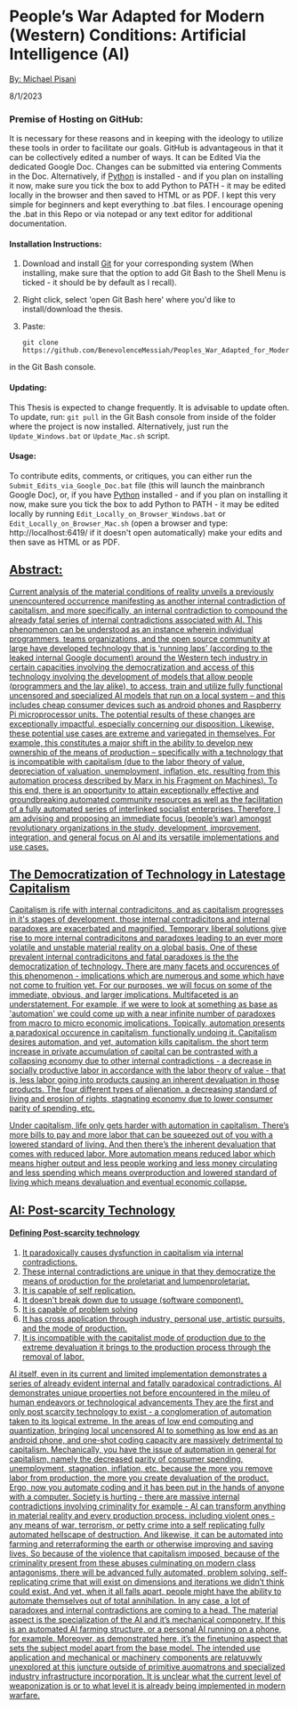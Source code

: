 # People’s War Adapted for Modern (Western) Conditions: Artificial Intelligence (AI)

<span style="text-decoration:underline;">By: Michael Pisani</span>

8/1/2023

<h3>Premise of Hosting on GitHub:</h3>

It is necessary for these reasons and in keeping with the ideology to utilize these tools in order to facilitate our goals. GitHub is advantageous in that it can be collectively edited a number of ways. It can be Edited Via the dedicated Google Doc. Changes can be submitted via entering Comments in the Doc. Alternatively, if [Python](https://www.python.org/downloads/) is installed - and if you plan on installing it now, make sure you tick the box to add Python to PATH - it may be edited locally in the browser and then saved to HTML or as PDF. I kept this very simple for beginners and kept everything to .bat files. I encourage opening the .bat in this Repo or via notepad or any text editor for additional documentation.

<h4>Installation Instructions:</h4>

1. Download and install [Git](https://git-scm.com/downloads) for your corresponding system (When installing, make sure that the option to add Git Bash to the Shell Menu is ticked - it should be by default as I recall).
2. Right click, select 'open Git Bash here' where you'd like to install/download the thesis.
3. Paste:


	   git clone https://github.com/BenevolenceMessiah/Peoples_War_Adapted_for_Modern_Western_Conditions_Artificial_Intelligence_AI.git
in the Git Bash console.

<h4>Updating:</h4>

This Thesis is expected to change frequently. It is advisable to update often. To update, run: `git pull` in the Git Bash console from inside of the folder where the project is now installed. Alternatively, just run the `Update_Windows.bat` or `Update_Mac.sh` script.

<h4>Usage:</h4>

To contribute edits, comments, or critiques, you can either run the `Submit_Edits_via_Google_Doc.bat` file (this will launch the mainbranch Google Doc), or, if you have [Python](https://www.python.org/downloads/) installed - and if you plan on installing it now, make sure you tick the box to add Python to PATH - it may be edited locally by running `Edit_Locally_on_Browser_Windows.bat` or `Edit_Locally_on_Browser_Mac.sh` (open a browser and type: http://localhost:6419/ if it doesn't open automatically) make your edits and then save as HTML or as PDF.

<span style="text-decoration:underline;">
<h2>Abstract:</h2>

Current analysis of the material conditions of reality unveils a previously unencountered occurrence manifesting as another internal contradiction of capitalism, and more specifically, an internal contradiction to compound the already fatal series of internal contradictions associated with AI. This phenomenon can be understood as an instance wherein individual programmers, teams organizations, and the open source community at large have developed technology that is ‘running laps’ (according to the[ leaked internal Google document](https://www.semianalysis.com/p/google-we-have-no-moat-and-neither)) around the Western tech industry in certain capacities involving the democratization and access of this technology involving the development of models that allow people (programmers and the lay alike), to access, train and utilize fully functional uncensored and specialized AI models that run on a local system – and this includes cheap consumer devices such as android phones and Raspberry Pi microprocessor units. The potential results of these changes are exceptionally impactful, especially concerning our disposition. Likewise, these potential use cases are extreme and variegated in themselves. For example, this constitutes a major shift in the ability to develop new ownership of the means of production – specifically with a technology that is incompatible with capitalism (due to the labor theory of value, depreciation of valuation, unemployment, inflation, etc. resulting from this automation process described by [Marx ](https://en.wikipedia.org/wiki/Karl_Marx)in his [Fragment on Machines](https://thenewobjectivity.com/pdf/marx.pdf)). To this end, there is an opportunity to attain exceptionally effective and groundbreaking automated community resources as well as the facilitation of a fully automated series of interlinked socialist enterprises. Therefore, I am advising and proposing an immediate focus ([people’s war](https://en.wikipedia.org/wiki/People%27s_war)) amongst revolutionary organizations in the study, development, improvement, integration, and general focus on [AI](https://en.wikipedia.org/wiki/Artificial_intelligence) and its versatile implementations and use cases.

<span style="text-decoration:underline;">
<h2>The Democratization of Technology in Latestage Capitalism</h2>

Capitalism is rife with internal contradicitons, and as capitalism progresses in it's stages of development, those internal contradicitons and internal paradoxes are exacerbated and magnified. Temporary liberal solutions give rise to more internal contradicitons and paradoxes leading to an ever more volatile and unstable material reality on a global basis. One of these prevalent internal contradicitons and fatal paradoxes is the the democratization of technology. There are many facets and occurences of this phenomenon - implications which are numerous and some which have not come to fruition yet. For our purposes, we will focus on some of the immediate, obvious, and larger implications. Multifaceted is an understatement. For example, if we were to look at something as base as 'automation' we could come up with a near infinite number of paradoxes from macro to micro economic implications. Topically, automation presents a paradoxical occurence in capitalism, functionally undoing it. Capitalism desires automation, and yet, automation kills capitalism. the short term increase in private accumulation of capital can be contrasted with a collapsing economy due to other internal contradictions - a decrease in socially productive labor in accordance with the [labor theory of value](https://en.wikipedia.org/wiki/Labor_theory_of_value) - that is, less labor going into products causing an inherent devaluation in those products. The four different types of [alienation](https://en.wikipedia.org/wiki/Marx%27s_theory_of_alienation), a decreasing standard of living and erosion of rights, stagnating economy due to lower consumer parity of spending, etc.

Under capitalism, life only gets harder with automation in capitalism. There’s more bills to pay and more labor that can be squeezed out of you with a lowered standard of living. And then there’s the inherent devaluation that comes with reduced labor. More automation means reduced labor which means higher output and less people working and less money circulating and less spending which means overproduction and lowered standard of living which means devaluation and eventual economic collapse.

<span style="text-decoration:underline;">
<h2>AI: Post-scarcity Technology</h2>

<h4>Defining Post-scarcity technology</h4>


1. It paradoxically causes dysfunction in capitalism via internal contradictions.
2. These internal contradictions are unique in that they democratize the means of production for the proletariat and lumpenproletariat.
3. It is capable of self replication.
4. It doesn't break down due to usuage (software component).
5. It is capable of problem solving
6. It has cross application through industry, personal use, artistic pursuits, and the mode of production.
7. It is incompatible with the capitalist mode of production due to the extreme devaluation it brings to the production process through the removal of labor.

AI itself, even in its current and limited implementation demonstrates a series of already evident internal and fatally paradoxical contradictions. AI demonstrates unique properties not before encountered in the mileu of human endeavors or technological advancements They are the first and only post scarcity technology to exist - a conglomeration of automation taken to its logical extreme.  In the areas of low end computing and quantization, bringing local uncensored AI to something as low end as an android phone, and one-shot coding capacity are massively detrimental to capitalism. Mechanically, you have the issue of automation in general for capitalism, namely the decreased parity of consumer spending, unemployment, stagnation, inflation, etc. because the more you remove labor from production, the more you create devaluation of the product. Ergo, now you automate coding and it has been put in the hands of anyone with a computer. Society is hurting - there are massive internal contradictions involving criminality for example - AI can transform anything in material reality and every production process. including violent ones - any means of war, terrorism, or petty crime into a self replicating fully automated hellscape of destruction. And likewise, it can be automated into farming and reterraforming the earth or otherwise improving and saving lives. So because of the violence that capitalism imposed, because of the criminality present from these abuses culminating on modern class antagonisms, there will be advanced fully automated, problem solving, self-replicating crime that will exist on dimensions and iterations we didn’t think could exist. And yet, when it all falls apart, people might have the ability to automate themselves out of total annihilation. In any case, a lot of paradoxes and internal contradictions are coming to a head. The material aspect is the specialization of the AI and it’s mechanical componetry. If this is an automated AI farming structure, or a personal AI running on a phone, for example. Moreover, as demonstrated here, it’s the finetuning aspect that sets the subject model apart from the base model. The intended use application and mechanical or machinery components are relatuvwly unexplored at this juncture outside of primitive auomatrons and specialized industry infrastructure incorporation. It is unclear what the current level of weaponization is or to what level it is already being implemented in modern warfare.
